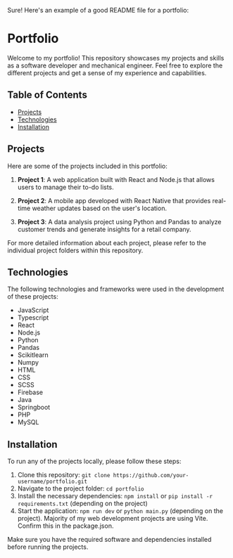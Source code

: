 Sure! Here's an example of a good README file for a portfolio:

# Portfolio

Welcome to my portfolio! This repository showcases my projects and skills as a software developer and mechanical engineer. Feel free to explore the different projects and get a sense of my experience and capabilities.

## Table of Contents

- [Projects](#projects)
- [Technologies](#technologies)
- [Installation](#installation)

## Projects

Here are some of the projects included in this portfolio:

1. **Project 1**: A web application built with React and Node.js that allows users to manage their to-do lists.

2. **Project 2**: A mobile app developed with React Native that provides real-time weather updates based on the user's location.

3. **Project 3**: A data analysis project using Python and Pandas to analyze customer trends and generate insights for a retail company.

For more detailed information about each project, please refer to the individual project folders within this repository.

## Technologies

The following technologies and frameworks were used in the development of these projects:

- JavaScript
- Typescript
- React
- Node.js
- Python
- Pandas
- Scikitlearn
- Numpy
- HTML
- CSS
- SCSS
- Firebase
- Java
- Springboot
- PHP
- MySQL

## Installation

To run any of the projects locally, please follow these steps:

1. Clone this repository: `git clone https://github.com/your-username/portfolio.git`
2. Navigate to the project folder: `cd portfolio`
3. Install the necessary dependencies: `npm install` or `pip install -r requirements.txt` (depending on the project)
4. Start the application: `npm run dev` or `python main.py` (depending on the project). Majority of my web development projects are using Vite. Confirm this in the package.json.

Make sure you have the required software and dependencies installed before running the projects.
